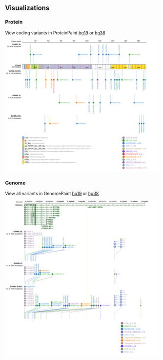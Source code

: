 ## Visualizations
### Protein
View coding variants in ProteinPaint [hg19](https://morinlab.github.io/LLMPP/GAMBL/PTPRD_protein.html)  or [hg38](https://morinlab.github.io/LLMPP/GAMBL/PTPRD_protein_hg38.html)

![](images/proteinpaint/PTPRD_NM_002839.svg)

### Genome
View all variants in GenomePaint [hg19](https://morinlab.github.io/LLMPP/GAMBL/PTPRD.html)  or [hg38](https://morinlab.github.io/LLMPP/GAMBL/PTPRD_hg38.html)

![](images/proteinpaint/PTPRD.svg)

